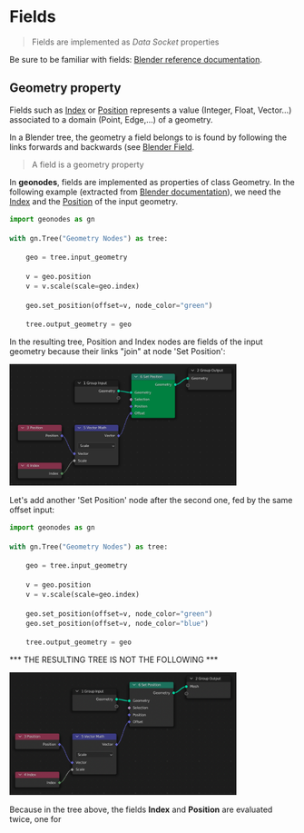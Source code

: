 # Fields

> Fields are implemented as _Data Socket_ properties

Be sure to be familiar with fields: [Blender reference documentation](https://docs.blender.org/manual/en/latest/modeling/geometry_nodes/fields.html).

## Geometry property

Fields such as [Index](/docs/nodes/Index.md) or [Position](/docs/nodes/Position.md)
represents a value (Integer, Float, Vector...) associated to a domain (Point, Edge,...) of a geometry.

In a Blender tree, the geometry a field belongs to is found by following the links forwards and backwards (see [Blender Field](https://docs.blender.org/manual/en/latest/modeling/geometry_nodes/fields.html).

> A field is a geometry property

In **geonodes**, fields are implemented as properties of class Geometry.
In the following example (extracted from
[Blender documentation](https://docs.blender.org/manual/en/latest/modeling/geometry_nodes/fields.html#field-context)),
we need the [Index](/docs/nodes/Index.md) and the [Position](/docs/nodes/Position.md) of the input geometry.

```python
import geonodes as gn

with gn.Tree("Geometry Nodes") as tree:
    
    geo = tree.input_geometry
    
    v = geo.position
    v = v.scale(scale=geo.index)
    
    geo.set_position(offset=v, node_color="green")
    
    tree.output_geometry = geo
```

In the resulting tree, Position and Index nodes are fields of the input geometry because their links "join" at node 'Set Position':

<img src="/docs/images/fields_1_tree.png" width="400">

Let's add another 'Set Position' node after the second one, fed by the same offset input:

```python
import geonodes as gn

with gn.Tree("Geometry Nodes") as tree:
    
    geo = tree.input_geometry
    
    v = geo.position
    v = v.scale(scale=geo.index)
    
    geo.set_position(offset=v, node_color="green")
    geo.set_position(offset=v, node_color="blue")
    
    tree.output_geometry = geo
```

*** THE RESULTING TREE IS NOT THE FOLLOWING ***

<img src="/docs/images/fields_1.png" width="400">

Because in the tree above, the fields **Index** and **Position** are evaluated twice, one for 











